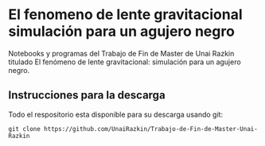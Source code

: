 # El fenomeno de lente gravitacional simulación para un agujero negro
Notebooks y programas del Trabajo de Fin de Master de Unai Razkin titulado El fenómeno de lente gravitacional: simulación para un agujero negro. 


## Instrucciones para la descarga
Todo el respositorio esta disponible para su descarga usando git:

```
git clone https://github.com/UnaiRazkin/Trabajo-de-Fin-de-Master-Unai-Razkin
```
